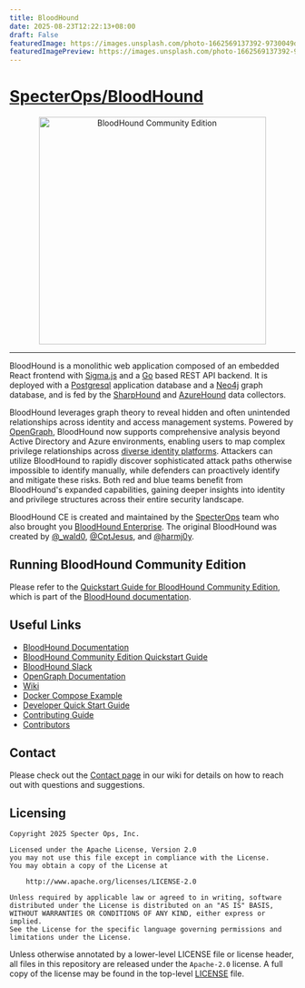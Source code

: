 ```yaml
---
title: BloodHound
date: 2025-08-23T12:22:13+08:00
draft: False
featuredImage: https://images.unsplash.com/photo-1662569137392-9730049d14ef?ixid=M3w0NjAwMjJ8MHwxfHJhbmRvbXx8fHx8fHx8fDE3NTU5MjI4NDh8&ixlib=rb-4.1.0
featuredImagePreview: https://images.unsplash.com/photo-1662569137392-9730049d14ef?ixid=M3w0NjAwMjJ8MHwxfHJhbmRvbXx8fHx8fHx8fDE3NTU5MjI4NDh8&ixlib=rb-4.1.0
---
```


# [SpecterOps/BloodHound](https://github.com/SpecterOps/BloodHound)

<p align="center">
    <picture>
        <img src="cmd/ui/public/img/BHCE_Vertical_RedField.svg" alt="BloodHound Community Edition" width='400' />
    </picture>
</p>

<hr />

BloodHound is a monolithic web application composed of an embedded React frontend with [Sigma.js](https://www.sigmajs.org/) and a [Go](https://go.dev/) based REST API backend. It is deployed with a [Postgresql](https://www.postgresql.org/) application database and a [Neo4j](https://neo4j.com/) graph database, and is fed by the [SharpHound](https://github.com/SpecterOps/SharpHound) and [AzureHound](https://github.com/SpecterOps/AzureHound) data collectors.

BloodHound leverages graph theory to reveal hidden and often unintended relationships across identity and access management systems. Powered by [OpenGraph](https://specterops.io/opengraph/), BloodHound now supports comprehensive analysis beyond Active Directory and Azure environments, enabling users to map complex privilege relationships across [diverse identity platforms](https://bloodhound.specterops.io/opengraph/library). Attackers can utilize BloodHound to rapidly discover sophisticated attack paths otherwise impossible to identify manually, while defenders can proactively identify and mitigate these risks. Both red and blue teams benefit from BloodHound's expanded capabilities, gaining deeper insights into identity and privilege structures across their entire security landscape.

BloodHound CE is created and maintained by the [SpecterOps](https://specterops.io/) team who also brought you [BloodHound Enterprise](https://specterops.io/bloodhound-overview/). The original BloodHound was created by [@\_wald0](https://www.twitter.com/_wald0), [@CptJesus](https://twitter.com/CptJesus), and [@harmj0y](https://twitter.com/harmj0y).

## Running BloodHound Community Edition
Please refer to the [Quickstart Guide for BloodHound Community Edition](https://bloodhound.specterops.io/get-started/quickstart/community-edition-quickstart), which is part of the [BloodHound documentation](https://bloodhound.specterops.io).

## Useful Links

- [BloodHound Documentation](https://bloodhound.specterops.io/)
- [BloodHound Community Edition Quickstart Guide](https://bloodhound.specterops.io/get-started/quickstart/community-edition-quickstart)
- [BloodHound Slack](https://slack.specterops.io)
- [OpenGraph Documentation](https://bloodhound.specterops.io/opengraph/overview)
- [Wiki](https://github.com/SpecterOps/BloodHound/wiki)
- [Docker Compose Example](./examples/docker-compose/README.md)
- [Developer Quick Start Guide](https://github.com/SpecterOps/BloodHound/wiki/Development)
- [Contributing Guide](https://github.com/SpecterOps/BloodHound/wiki/Contributing)
- [Contributors](./CONTRIBUTORS.md)

## Contact

Please check out the [Contact page](https://github.com/SpecterOps/BloodHound/wiki/Contact) in our wiki for details on how to reach out with questions and suggestions.

## Licensing

```
Copyright 2025 Specter Ops, Inc.

Licensed under the Apache License, Version 2.0
you may not use this file except in compliance with the License.
You may obtain a copy of the License at

    http://www.apache.org/licenses/LICENSE-2.0

Unless required by applicable law or agreed to in writing, software
distributed under the License is distributed on an "AS IS" BASIS,
WITHOUT WARRANTIES OR CONDITIONS OF ANY KIND, either express or implied.
See the License for the specific language governing permissions and
limitations under the License.
```

Unless otherwise annotated by a lower-level LICENSE file or license header, all files in this repository are released
under the `Apache-2.0` license. A full copy of the license may be found in the top-level [LICENSE](LICENSE) file.
